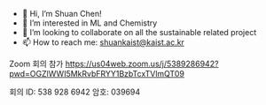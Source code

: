 - 👋 Hi, I’m Shuan Chen!
- 👀 I’m interested in ML and Chemistry
- 💞️ I’m looking to collaborate on all the sustainable related project
- 📫 How to reach me: shuankaist@kaist.ac.kr

<!---
shuan4638/shuan4638 is a ✨ special ✨ repository because its `README.md` (this file) appears on your GitHub profile.
You can click the Preview link to take a look at your changes.
--->

﻿Zoom 회의 참가
https://us04web.zoom.us/j/5389286942?pwd=OGZlWWI5MkRvbFRYY1BzbTcxTVlmQT09

회의 ID: 538 928 6942
암호: 039694




